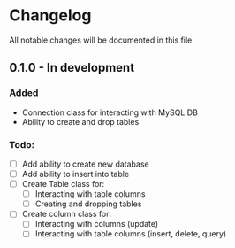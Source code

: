 # Changelog
All notable changes will be documented in this file.

## 0.1.0 - In development
### Added
- Connection class for interacting with MySQL DB
- Ability to create and drop tables
### Todo:
- [ ] Add ability to create new database
- [ ] Add ability to insert into table
- [ ] Create Table class for:
  - [ ] Interacting with table columns
  - [ ] Creating and dropping tables
- [ ] Create column class for:
  - [ ] Interacting with columns (update)
  - [ ] Interacting with table columns (insert, delete, query)